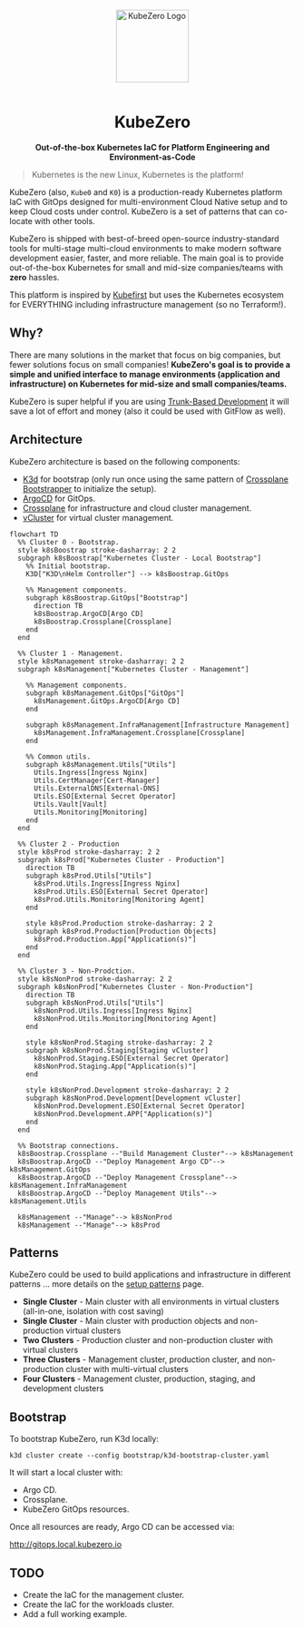 <p align="center">
  <a href="https://kubezero.io/" style="display: block; padding: 1em 0;">
    <img width="128px" alt="KubeZero Logo" border="0" src="https://devopshive.net/projects/kubezero-logo.svg"/>
  </a>
</p>

<h1 align="center">KubeZero</h1>
<p align="center"><b>Out-of-the-box Kubernetes IaC for Platform Engineering and Environment-as-Code</b></p>

> Kubernetes is the new Linux, Kubernetes is the platform!

KubeZero (also, `Kube0` and `K0`) is a production-ready Kubernetes platform IaC with GitOps designed for multi-environment Cloud Native setup and to keep Cloud costs under control. KubeZero is a set of patterns that can co-locate with other tools.

KubeZero is shipped with best-of-breed open-source industry-standard tools for multi-stage multi-cloud environments to make modern software development easier, faster, and more reliable. The main goal is to provide out-of-the-box Kubernetes for small and mid-size companies/teams with **zero** hassles.

This platform is inspired by [Kubefirst](https://github.com/kubefirst/kubefirst) but uses the Kubernetes ecosystem for EVERYTHING including infrastructure management (so no Terraform!).

## Why?

There are many solutions in the market that focus on big companies, but fewer solutions focus on small companies! **KubeZero's goal is to provide a simple and unified interface to manage environments (application and infrastructure) on Kubernetes for mid-size and small companies/teams.**

KubeZero is super helpful if you are using [Trunk-Based Development](https://trunkbaseddevelopment.com/) it will save a lot of effort and money (also it could be used with GitFlow as well).

## Architecture

KubeZero architecture is based on the following components:
- [K3d](https://github.com/k3d-io/k3d) for bootstrap (only run once using the same pattern of [Crossplane Bootstrapper](https://github.com/DevOpsHiveHQ/crossplane-bootstrapper) to initialize the setup).
- [ArgoCD](https://github.com/argoproj/argo-cd) for GitOps.
- [Crossplane](https://github.com/crossplane/crossplane) for infrastructure and cloud cluster management.
- [vCluster](https://github.com/loft-sh/vcluster) for virtual cluster management.

```mermaid
flowchart TD
  %% Cluster 0 - Bootstrap.
  style k8sBoostrap stroke-dasharray: 2 2
  subgraph k8sBoostrap["Kubernetes Cluster - Local Bootstrap"]
    %% Initial bootstrap.
    K3D["K3D\nHelm Controller"] --> k8sBoostrap.GitOps

    %% Management components.
    subgraph k8sBoostrap.GitOps["Bootstrap"]
      direction TB
      k8sBoostrap.ArgoCD[Argo CD]
      k8sBoostrap.Crossplane[Crossplane]
    end
  end

  %% Cluster 1 - Management.
  style k8sManagement stroke-dasharray: 2 2
  subgraph k8sManagement["Kubernetes Cluster - Management"]

    %% Management components.
    subgraph k8sManagement.GitOps["GitOps"]
      k8sManagement.GitOps.ArgoCD[Argo CD]
    end

    subgraph k8sManagement.InfraManagement[Infrastructure Management]
      k8sManagement.InfraManagement.Crossplane[Crossplane]
    end

    %% Common utils.
    subgraph k8sManagement.Utils["Utils"]
      Utils.Ingress[Ingress Nginx]
      Utils.CertManager[Cert-Manager]
      Utils.ExternalDNS[External-DNS]
      Utils.ESO[External Secret Operator]
      Utils.Vault[Vault]
      Utils.Monitoring[Monitoring]
    end
  end

  %% Cluster 2 - Production
  style k8sProd stroke-dasharray: 2 2
  subgraph k8sProd["Kubernetes Cluster - Production"]
    direction TB
    subgraph k8sProd.Utils["Utils"]
      k8sProd.Utils.Ingress[Ingress Nginx]
      k8sProd.Utils.ESO[External Secret Operator]
      k8sProd.Utils.Monitoring[Monitoring Agent]
    end

    style k8sProd.Production stroke-dasharray: 2 2
    subgraph k8sProd.Production[Production Objects]
      k8sProd.Production.App["Application(s)"]
    end
  end

  %% Cluster 3 - Non-Prodction.
  style k8sNonProd stroke-dasharray: 2 2
  subgraph k8sNonProd["Kubernetes Cluster - Non-Production"]
    direction TB
    subgraph k8sNonProd.Utils["Utils"]
      k8sNonProd.Utils.Ingress[Ingress Nginx]
      k8sNonProd.Utils.Monitoring[Monitoring Agent]
    end

    style k8sNonProd.Staging stroke-dasharray: 2 2
    subgraph k8sNonProd.Staging[Staging vCluster]
      k8sNonProd.Staging.ESO[External Secret Operator]
      k8sNonProd.Staging.App["Application(s)"]
    end

    style k8sNonProd.Development stroke-dasharray: 2 2
    subgraph k8sNonProd.Development[Development vCluster]
      k8sNonProd.Development.ESO[External Secret Operator]
      k8sNonProd.Development.APP["Application(s)"]
    end
  end

  %% Bootstrap connections.
  k8sBoostrap.Crossplane --"Build Management Cluster"--> k8sManagement
  k8sBoostrap.ArgoCD --"Deploy Management Argo CD"--> k8sManagement.GitOps
  k8sBoostrap.ArgoCD --"Deploy Management Crossplane"--> k8sManagement.InfraManagement
  k8sBoostrap.ArgoCD --"Deploy Management Utils"--> k8sManagement.Utils

  k8sManagement --"Manage"--> k8sNonProd
  k8sManagement --"Manage"--> k8sProd
```

## Patterns

KubeZero could be used to build applications and infrastructure in different patterns ... more details on the [setup patterns](./docs/patterns.md) page.
- **Single Cluster** - Main cluster with all environments in virtual clusters (all-in-one, isolation with cost saving)
- **Single Cluster** - Main cluster with production objects and non-production virtual clusters
- **Two Clusters** - Production cluster and  non-production cluster with virtual clusters
- **Three Clusters** - Management cluster, production cluster, and non-production cluster with multi-virtual clusters
- **Four Clusters** - Management cluster, production, staging, and development clusters

## Bootstrap

To bootstrap KubeZero, run K3d locally:

```shell
k3d cluster create --config bootstrap/k3d-bootstrap-cluster.yaml
```

It will start a local cluster with:

- Argo CD.
- Crossplane.
- KubeZero GitOps resources.

Once all resources are ready, Argo CD can be accessed via:

http://gitops.local.kubezero.io

## TODO

- Create the IaC for the management cluster.
- Create the IaC for the workloads cluster.
- Add a full working example.
